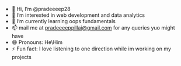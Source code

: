 - 👋 Hi, I’m @pradeeeep28
- 👀 I’m interested in web development and data analytics
- 🌱 I’m currently learning oops fundamentals  
- 📫 mail me at pradeeeeppillai@gmail.com for any queries yuo might have
- 😄 Pronouns: He\Him
- ⚡ Fun fact: I love listening to one direction while im working on my projects

<!---
pradeeeep28/pradeeeep28 is a ✨ special ✨ repository because its `README.md` (this file) appears on your GitHub profile.
You can click the Preview link to take a look at your changes.
--->
